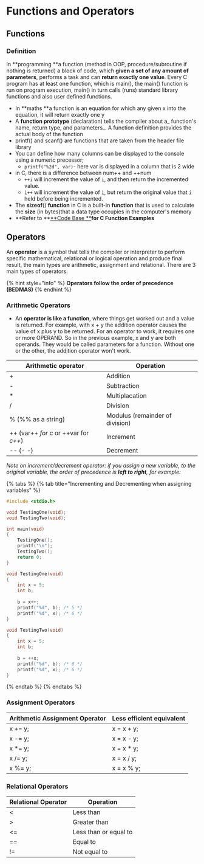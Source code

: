 # Functions and Operators

## Functions

### Definition

In **programming **a function (method in OOP, procedure/subroutine if nothing is returned) a block of code, which **given a set of any amount of parameters**, performs a task and can **return exactly one value**. Every C program has at least one function, which is main(), the main() function is run on program execution, main() in turn calls (runs) standard library functions and also user defined functions.

* In **maths **a function is an equation for which any given x into the equation, it will return exactly one y
* A **function prototype** (declaration) tells the compiler about a_ function's name, return type, and parameters_. A function definition provides the actual body of the function
* printf() and scanf() are functions that are taken from the header file library
* You can define how many columns can be displayed to the console using a numeric precessor;
  * `printf("%2d", var)`- here var is displayed in a column that is 2 wide
* in C, there is a difference between num++ and ++num
  * `++i` will increment the value of `i`, and then return the incremented value.
  *  `i++` will increment the value of `i`, but return the original value that `i` held before being incremented.
* The **sizeof**() **function** in C is a built-in **function** that is used to calculate the **size** (in bytes)that a data type occupies in ​the computer's memory
* **Refer to **[**Code Base **](https://adnantech.gitbook.io/code/)**for C Function Examples**

## Operators

An **operator** is a symbol that tells the compiler or interpreter to perform specific mathematical, relational or logical operation and produce final result, the main types are arithmetic, assignment and relational. There are 3 main types of operators.

{% hint style="info" %}
**Operators follow the order of precedence (BEDMAS)**
{% endhint %}

### Arithmetic Operators

* An **operator is like a function**, where things get worked out and a value is returned. For example, with x + y the addition operator causes the value of x plus y to be returned. For an operator to work, it requires one or more OPERAND. So in the previous example, x and y are both operands. They would be called parameters for a function. Without one or the other, the addition operator won't work.

| Arithmetic operator                   | Operation                       |
| ------------------------------------- | ------------------------------- |
| +                                     | Addition                        |
| -                                     | Subtraction                     |
| \*                                    | Multiplacation                  |
| /                                     | Division                        |
| % (%% as a string)                    | Modulus (remainder of division) |
| ++ (var++ _for c_ or ++var for _c++_) | Increment                       |
| -- (- -)                              | Decrement                       |

_Note on increment/decrement operator: if you assign a new variable, to the original variable, the order of precedence is **left to right**, for example:_

{% tabs %}
{% tab title="Incrementing and Decrementing when assigning variables" %}
```c
#include <stdio.h>

void TestingOne(void);
void TestingTwo(void);

int main(void)
{
    TestingOne();
    printf("\n");
    TestingTwo();
    return 0;                    
}

void TestingOne(void)
{
    int x = 5;
    int b;
    
    b = x++;
    printf("%d", b); /* 5 */
    printf("%d", x); /* 6 */
}

void TestingTwo(void)
{
    int x = 5;
    int b;
    
    b = ++x;
    printf("%d", b); /* 6 */
    printf("%d", x); /* 6 */
}
```
{% endtab %}
{% endtabs %}



### Assignment Operators

| Arithmetic Assignment Operator | Less efficient equivalent |
| ------------------------------ | ------------------------- |
| x += y;                        | x = x + y;                |
| x -= y;                        | x = x - y;                |
| x \*= y;                       | x = x \* y;               |
| x /= y;                        | x = x / y;                |
| x %= y;                        | x = x % y;                |

### Relational Operators

| Relational Operator | Operation             |
| ------------------- | --------------------- |
| <                   | Less than             |
| >                   | Greater than          |
| <=                  | Less than or equal to |
| ==                  | Equal to              |
| !=                  | Not equal to          |
